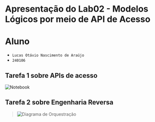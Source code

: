 # Apresentação do Lab02 - Modelos Lógicos por meio de API de Acesso

# Aluno
* `Lucas Otávio Nascimento de Araújo`
* `240106`

## Tarefa 1 sobre APIs de acesso

![Notebook](https://github.com/Lucas-Otavio/MC536-Banco-de-Dados/tree/main/lab02/notebook/lab02-logic-model-dbpedia.ipynb)

## Tarefa 2 sobre Engenharia Reversa
> ![Diagrama de Orquestração](images/lab01.png)
